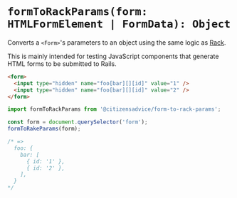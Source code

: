 # `formToRackParams(form: HTMLFormElement | FormData): Object`

Converts a `<Form>`'s parameters to an object using the same logic as [Rack](https://github.com/rack/rack).

This is mainly intended for testing JavaScript components that generate HTML forms to be submitted to Rails.

```html
<form>
  <input type="hidden" name="foo[bar][][id]" value="1" />
  <input type="hidden" name="foo[bar][][id]" value="2" />
</form>
```

```js
import formToRackParams from '@citizensadvice/form-to-rack-params';

const form = document.querySelector('form');
formToRakeParams(form);

/* =>
  foo: {
    bar: [
      { id: '1' },
      { id: '2' },
    ],
  }
*/
```
